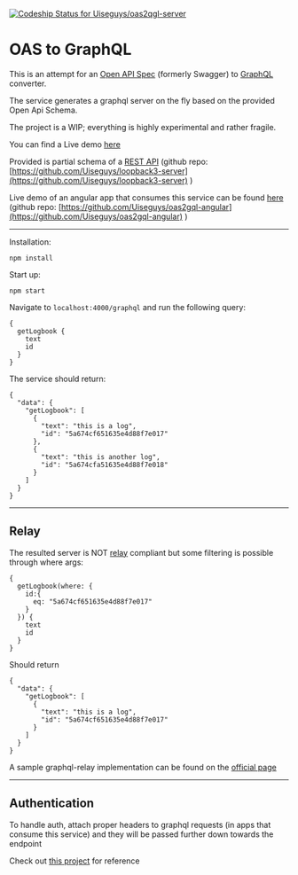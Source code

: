 [ ![Codeship Status for Uiseguys/oas2qgl-server](https://app.codeship.com/projects/ae6f2630-ed56-0135-9ef3-6e6ced3859a5/status?branch=master)](https://app.codeship.com/projects/270572)

# OAS to GraphQL

This is an attempt for an [Open API Spec](https://github.com/OAI/OpenAPI-Specification) (formerly Swagger) to [GraphQL](http://graphql.org) converter.

The service generates a graphql server on the fly based on the provided Open Api Schema.

The project is a WIP; everything is highly experimental and rather fragile.

You can find a Live demo [here](https://uiseguys-oas2gql-server.herokuapp.com/graphql)

Provided is partial schema of a [REST API](https://uiseguys-loopback3-server.herokuapp.com/explorer/) (github repo: [https://github.com/Uiseguys/loopback3-server](https://github.com/Uiseguys/loopback3-server) )

Live demo of an angular app that consumes this service can be found [here](https://uiseguys-oas2gql-angular.herokuapp.com/) (github repo: [https://github.com/Uiseguys/oas2gql-angular](https://github.com/Uiseguys/oas2gql-angular) )

---

Installation:

`npm install`

Start up:

`npm start`

Navigate to `localhost:4000/graphql` and run the following query:

```
{
  getLogbook {
    text
    id
  }
}
```

The service should return:

```
{
  "data": {
    "getLogbook": [
      {
        "text": "this is a log",
        "id": "5a674cf651635e4d88f7e017"
      },
      {
        "text": "this is another log",
        "id": "5a674cfa51635e4d88f7e018"
      }
    ]
  }
}
```

---

## Relay 

The resulted server is NOT [relay](https://www.learnrelay.org/) compliant but some filtering is possible through where args:

```
{
  getLogbook(where: {
    id:{
      eq: "5a674cf651635e4d88f7e017"
    }
  }) {
    text
    id
  }
}

```

Should return 

```
{
  "data": {
    "getLogbook": [
      {
        "text": "this is a log",
        "id": "5a674cf651635e4d88f7e017"
      }
    ]
  }
}
```

A sample graphql-relay implementation can be found on the [official page](https://github.com/graphql/graphql-relay-js)

---

## Authentication 

To handle auth, attach proper headers to graphql requests (in apps that consume this service) and they will be passed further down towards the endpoint

Check out [this project](https://github.com/Uiseguys/oas2gql-angular) for reference